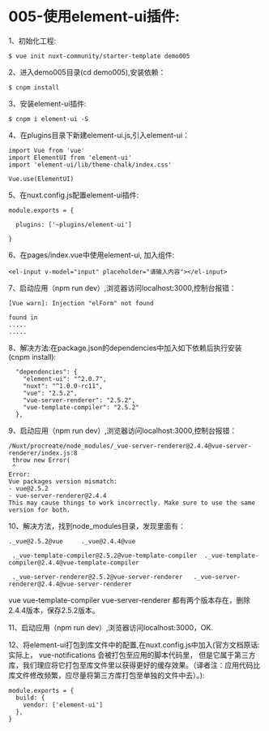 005-使用element-ui插件:
===

1、初始化工程:
```
$ vue init nuxt-community/starter-template demo005
```

2、进入demo005目录(cd demo005),安装依赖：
```
$ cnpm install
```

3、安装element-ui插件:
```
$ cnpm i element-ui -S
```

4、在plugins目录下新建element-ui.js,引入element-ui：
```
import Vue from 'vue'
import ElementUI from 'element-ui'
import 'element-ui/lib/theme-chalk/index.css'

Vue.use(ElementUI)

```

5、在nuxt.config.js配置element-ui插件:
```
module.exports = {

  plugins: ['~plugins/element-ui']
  
}
```

6、在pages/index.vue中使用element-ui, 加入组件:

```
<el-input v-model="input" placeholder="请输入内容"></el-input>
```

7、启动应用（npm run dev）,浏览器访问localhost:3000,控制台报错：

```
[Vue warn]: Injection "elForm" not found

found in
.....
.....

```
8、解决方法:在package.json的dependencies中加入如下依赖后执行安装 (cnpm install):
```
  "dependencies": {
    "element-ui": "^2.0.7",
    "nuxt": "^1.0.0-rc11",
    "vue": "2.5.2",
    "vue-server-renderer": "2.5.2",
    "vue-template-compiler": "2.5.2"
  },
```

9、启动应用（npm run dev）,浏览器访问localhost:3000,控制台报错：
```
/Nuxt/procreate/node_modules/_vue-server-renderer@2.4.4@vue-server-renderer/index.js:8
 throw new Error(
 ^
Error:
Vue packages version mismatch:
- vue@2.5.2
- vue-server-renderer@2.4.4
This may cause things to work incorrectly. Make sure to use the same version for both.
```

10、解决方法，找到node_modules目录，发现里面有：

```
._vue@2.5.2@vue     ._vue@2.4.4@vue  
 
 ._vue-template-compiler@2.5.2@vue-template-compiler  ._vue-template-compiler@2.4.4@vue-template-compiler
 
 ._vue-server-renderer@2.5.2@vue-server-renderer   ._vue-server-renderer@2.4.4@vue-server-renderer
```

vue  vue-template-compiler  vue-server-renderer 都有两个版本存在，删除2.4.4版本，保存2.5.2版本。


11、启动应用（npm run dev）,浏览器访问localhost:3000，OK.

12、将element-ui打包到库文件中的配置,在nuxt.config.js中加入(官方文档原话:实际上， vue-notifications 会被打包至应用的脚本代码里， 但是它属于第三方库，我们理应将它打包至库文件里以获得更好的缓存效果。（译者注：应用代码比库文件修改频繁，应尽量将第三方库打包至单独的文件中去）。):
```
module.exports = {
  build: {
    vendor: ['element-ui']
  },
}
```
